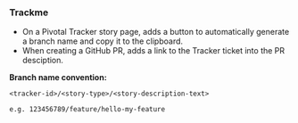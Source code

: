 ### Trackme

- On a Pivotal Tracker story page, adds a button to automatically generate a branch name and copy it to the clipboard.
- When creating a GitHub PR, adds a link to the Tracker ticket into the PR desciption.

**Branch name convention:**
```
<tracker-id>/<story-type>/<story-description-text>

e.g. 123456789/feature/hello-my-feature
```
